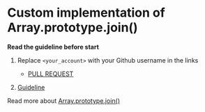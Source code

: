 # Custom implementation of Array.prototype.join()

**Read the guideline before start**

1. Replace `<your_account>` with your Github username in the links
    - [PULL REQUEST](https://github.com/mate-academy/js_array-method-join/pull/203)

2. [Guideline](https://github.com/mate-academy/js_task-guideline/blob/master/README.md)

Read more about [Array.prototype.join()](https://developer.mozilla.org/en-US/docs/Web/JavaScript/Reference/Global_Objects/Array/join)
